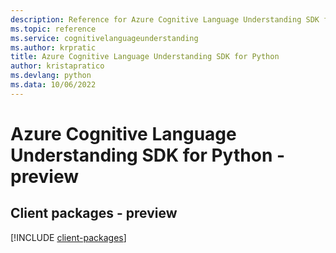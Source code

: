 ```yaml
---
description: Reference for Azure Cognitive Language Understanding SDK for Python
ms.topic: reference
ms.service: cognitivelanguageunderstanding
ms.author: krpratic
title: Azure Cognitive Language Understanding SDK for Python
author: kristapratico
ms.devlang: python
ms.data: 10/06/2022
---
```

# Azure Cognitive Language Understanding SDK for Python - preview

## Client packages - preview
[!INCLUDE [client-packages](cognitive-language-understanding-client-index.md)]
